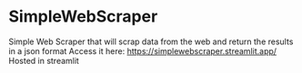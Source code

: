 # SimpleWebScraper
Simple Web Scraper that will scrap data from the web and return the results in a json format 
Access it here: https://simplewebscraper.streamlit.app/
Hosted in streamlit 
